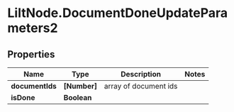 # LiltNode.DocumentDoneUpdateParameters2

## Properties

Name | Type | Description | Notes
------------ | ------------- | ------------- | -------------
**documentIds** | **[Number]** | array of document ids | 
**isDone** | **Boolean** |  | 


